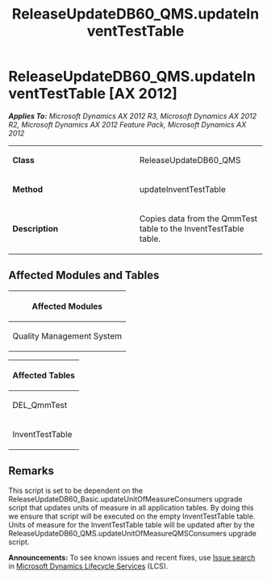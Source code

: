 ﻿---
title: ReleaseUpdateDB60_QMS.updateInventTestTable
TOCTitle: ReleaseUpdateDB60_QMS.updateInventTestTable
ms:assetid: 7675f146-4d57-8d1b-28ce-0e1266b2b5b3
ms:mtpsurl: https://msdn.microsoft.com/en-us/library/JJ719355(v=AX.60)
ms:contentKeyID: 49709146
ms.date: 05/18/2015
mtps_version: v=AX.60
---

# ReleaseUpdateDB60\_QMS.updateInventTestTable [AX 2012]


_**Applies To:** Microsoft Dynamics AX 2012 R3, Microsoft Dynamics AX 2012 R2, Microsoft Dynamics AX 2012 Feature Pack, Microsoft Dynamics AX 2012_

<table>
<colgroup>
<col style="width: 50%" />
<col style="width: 50%" />
</colgroup>
<tbody>
<tr class="odd">
<td><p><strong>Class</strong></p></td>
<td><p>ReleaseUpdateDB60_QMS</p></td>
</tr>
<tr class="even">
<td><p><strong>Method</strong></p></td>
<td><p>updateInventTestTable</p></td>
</tr>
<tr class="odd">
<td><p><strong>Description</strong></p></td>
<td><p>Copies data from the QmmTest table to the InventTestTable table.</p></td>
</tr>
</tbody>
</table>


## Affected Modules and Tables

<table>
<colgroup>
<col style="width: 100%" />
</colgroup>
<thead>
<tr class="header">
<th><p>Affected Modules</p></th>
</tr>
</thead>
<tbody>
<tr class="odd">
<td><p>Quality Management System</p></td>
</tr>
</tbody>
</table>


<table>
<colgroup>
<col style="width: 100%" />
</colgroup>
<thead>
<tr class="header">
<th><p>Affected Tables</p></th>
</tr>
</thead>
<tbody>
<tr class="odd">
<td><p>DEL_QmmTest</p></td>
</tr>
<tr class="even">
<td><p>InventTestTable</p></td>
</tr>
</tbody>
</table>


## Remarks

This script is set to be dependent on the ReleaseUpdateDB60\_Basic.updateUnitOfMeasureConsumers upgrade script that updates units of measure in all application tables. By doing this we ensure that script will be executed on the empty InventTestTable table. Units of measure for the InventTestTable table will be updated after by the ReleaseUpdateDB60\_QMS.updateUnitOfMeasureQMSConsumers upgrade script.

  
**Announcements:** To see known issues and recent fixes, use [Issue search](http://go.microsoft.com/fwlink/?linkid=389258) in [Microsoft Dynamics Lifecycle Services](http://go.microsoft.com/fwlink/?linkid=306505) (LCS).


